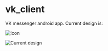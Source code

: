 # vk_client
VK messenger android app.
Current design is: 

![Icon](https://cloud.githubusercontent.com/assets/5869863/8821400/fedc516a-3065-11e5-9620-b2cea75d7125.png)

![Current design](https://cloud.githubusercontent.com/assets/5869863/8828899/0ac40d6a-309d-11e5-8084-1f4ff004b30a.png)

